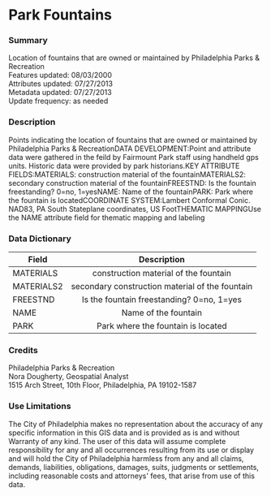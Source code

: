 # Park Fountains

### Summary  

Location of fountains that are owned or maintained by Philadelphia Parks & Recreation  
Features updated: 08/03/2000  
Attributes updated: 07/27/2013  
Metadata updated: 07/27/2013  
Update frequency: as needed

### Description  

Points indicating the location of fountains that are owned or maintained by Philadelphia Parks &amp; RecreationDATA DEVELOPMENT:Point and attribute data were gathered in the feild by Fairmount Park staff using handheld gps units. Historic data were provided by park historians.KEY ATTRIBUTE FIELDS:MATERIALS: construction material of the fountainMATERIALS2: secondary construction material of the fountainFREESTND: Is the fountain freestanding? 0=no, 1=yesNAME: Name of the fountainPARK: Park where the fountain is locatedCOORDINATE SYSTEM:Lambert Conformal Conic. NAD83, PA South Stateplane coordinates, US FootTHEMATIC MAPPINGUse the NAME attribute field for thematic mapping and labeling  

### Data Dictionary

| Field | Description  
| ----- | :----------:  
| MATERIALS | construction material of the fountain
| MATERIALS2 | secondary construction material of the fountain
| FREESTND | Is the fountain freestanding? 0=no, 1=yes
| NAME | Name of the fountain
| PARK | Park where the fountain is located 


### Credits  

Philadelphia Parks & Recreation   
Nora Dougherty, Geospatial Analyst  
1515 Arch Street, 10th Floor, Philadelphia, PA 19102-1587

### Use Limitations  

The City of Philadelphia makes no representation about the accuracy of any specific information in this GIS data and is provided as is and without Warranty of any kind. The user of this data will assume complete responsibility for any and all occurrences resulting from its use or display and will hold the City of Philadelphia harmless from any and all claims, demands, liabilities, obligations, damages, suits, judgments or settlements, including reasonable costs and attorneys' fees, that arise from use of this data.